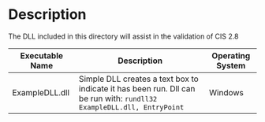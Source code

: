 # Description

The DLL included in this directory will assist in the validation of CIS 2.8

|Executable Name|Description|Operating System|
|---|---|---|
| ExampleDLL.dll  | Simple DLL creates a text box to indicate it has been run. Dll can be run with: ```rundll32 ExampleDLL.dll, EntryPoint```  | Windows |

 

